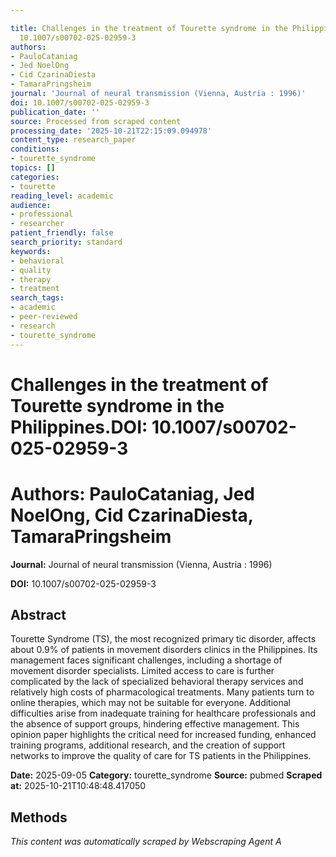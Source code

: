 ```yaml
---

title: Challenges in the treatment of Tourette syndrome in the Philippines.**DOI:**
  10.1007/s00702-025-02959-3
authors:
- PauloCataniag
- Jed NoelOng
- Cid CzarinaDiesta
- TamaraPringsheim
journal: 'Journal of neural transmission (Vienna, Austria : 1996)'
doi: 10.1007/s00702-025-02959-3
publication_date: ''
source: Processed from scraped content
processing_date: '2025-10-21T22:15:09.094978'
content_type: research_paper
conditions:
- tourette_syndrome
topics: []
categories:
- tourette
reading_level: academic
audience:
- professional
- researcher
patient_friendly: false
search_priority: standard
keywords:
- behavioral
- quality
- therapy
- treatment
search_tags:
- academic
- peer-reviewed
- research
- tourette_syndrome
---
```




# Challenges in the treatment of Tourette syndrome in the Philippines.**DOI:** 10.1007/s00702-025-02959-3

# **Authors:** PauloCataniag, Jed NoelOng, Cid CzarinaDiesta, TamaraPringsheim

**Journal:** Journal of neural transmission (Vienna, Austria : 1996)

**DOI:** 10.1007/s00702-025-02959-3

## Abstract

Tourette Syndrome (TS), the most recognized primary tic disorder, affects about 0.9% of patients in movement disorders clinics in the Philippines. Its management faces significant challenges, including a shortage of movement disorder specialists. Limited access to care is further complicated by the lack of specialized behavioral therapy services and relatively high costs of pharmacological treatments. Many patients turn to online therapies, which may not be suitable for everyone. Additional difficulties arise from inadequate training for healthcare professionals and the absence of support groups, hindering effective management. This opinion paper highlights the critical need for increased funding, enhanced training programs, additional research, and the creation of support networks to improve the quality of care for TS patients in the Philippines.

**Date:** 2025-09-05
**Category:** tourette_syndrome
**Source:** pubmed
**Scraped at:** 2025-10-21T10:48:48.417050
## Methods
*This content was automatically scraped by Webscraping Agent A*